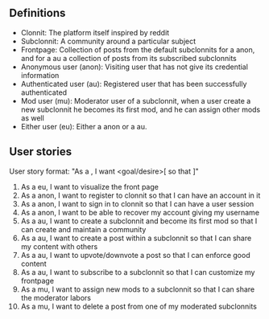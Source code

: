 ## Definitions

* Clonnit: The platform itself inspired by reddit
* Subclonnit: A community around a particular subject
* Frontpage: Collection of posts from the default subclonnits for a anon, and for a au a collection of posts from its subscribed subclonnits
* Anonymous user (anon): Visiting user that has not give its credential information
* Authenticated user (au): Registered user that has been successfully authenticated
* Mod user (mu): Moderator user of a subclonnit, when a user create a new subclonnit he becomes its first mod, and he can assign other mods as well
* Either user (eu): Either a anon or a au.

## User stories

User story format: "As a <role>, I want <goal/desire>[ so that <benefit>]"

1. As a eu, I want to visualize the front page
2. As a anon, I want to register to clonnit so that I can have an account in it
3. As a anon, I want to sign in to clonnit so that I can have a user session
4. As a anon, I want to be able to recover my account giving my username
5. As a au, I want to create a subclonnit and become its first mod so that I can create and maintain a community
6. As a au, I want to create a post within a subclonnit so that I can share my content with others
7. As a au, I want to upvote/downvote a post so that I can enforce good content
8. As a au, I want to subscribe to a subclonnit so that I can customize my frontpage
9. As a mu, I want to assign new mods to a subclonnit so that I can share the moderator labors
10. As a mu, I want to delete a post from one of my moderated subclonnits

